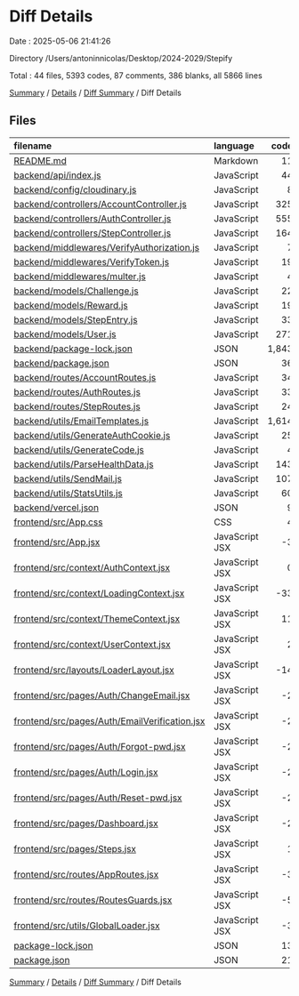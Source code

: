 # Diff Details

Date : 2025-05-06 21:41:26

Directory /Users/antoninnicolas/Desktop/2024-2029/Stepify

Total : 44 files,  5393 codes, 87 comments, 386 blanks, all 5866 lines

[Summary](results.md) / [Details](details.md) / [Diff Summary](diff.md) / Diff Details

## Files
| filename | language | code | comment | blank | total |
| :--- | :--- | ---: | ---: | ---: | ---: |
| [README.md](/README.md) | Markdown | 11 | 0 | 2 | 13 |
| [backend/api/index.js](/backend/api/index.js) | JavaScript | 44 | 7 | 9 | 60 |
| [backend/config/cloudinary.js](/backend/config/cloudinary.js) | JavaScript | 8 | 0 | 2 | 10 |
| [backend/controllers/AccountController.js](/backend/controllers/AccountController.js) | JavaScript | 325 | 10 | 64 | 399 |
| [backend/controllers/AuthController.js](/backend/controllers/AuthController.js) | JavaScript | 555 | 23 | 90 | 668 |
| [backend/controllers/StepController.js](/backend/controllers/StepController.js) | JavaScript | 164 | 10 | 40 | 214 |
| [backend/middlewares/VerifyAuthorization.js](/backend/middlewares/VerifyAuthorization.js) | JavaScript | 7 | 0 | 1 | 8 |
| [backend/middlewares/VerifyToken.js](/backend/middlewares/VerifyToken.js) | JavaScript | 19 | 0 | 3 | 22 |
| [backend/middlewares/multer.js](/backend/middlewares/multer.js) | JavaScript | 4 | 0 | 2 | 6 |
| [backend/models/Challenge.js](/backend/models/Challenge.js) | JavaScript | 22 | 0 | 5 | 27 |
| [backend/models/Reward.js](/backend/models/Reward.js) | JavaScript | 19 | 0 | 0 | 19 |
| [backend/models/StepEntry.js](/backend/models/StepEntry.js) | JavaScript | 33 | 0 | 5 | 38 |
| [backend/models/User.js](/backend/models/User.js) | JavaScript | 271 | 10 | 12 | 293 |
| [backend/package-lock.json](/backend/package-lock.json) | JSON | 1,843 | 0 | 1 | 1,844 |
| [backend/package.json](/backend/package.json) | JSON | 36 | 0 | 1 | 37 |
| [backend/routes/AccountRoutes.js](/backend/routes/AccountRoutes.js) | JavaScript | 34 | 5 | 5 | 44 |
| [backend/routes/AuthRoutes.js](/backend/routes/AuthRoutes.js) | JavaScript | 33 | 5 | 7 | 45 |
| [backend/routes/StepRoutes.js](/backend/routes/StepRoutes.js) | JavaScript | 24 | 5 | 4 | 33 |
| [backend/utils/EmailTemplates.js](/backend/utils/EmailTemplates.js) | JavaScript | 1,614 | 0 | 82 | 1,696 |
| [backend/utils/GenerateAuthCookie.js](/backend/utils/GenerateAuthCookie.js) | JavaScript | 25 | 0 | 5 | 30 |
| [backend/utils/GenerateCode.js](/backend/utils/GenerateCode.js) | JavaScript | 4 | 0 | 1 | 5 |
| [backend/utils/ParseHealthData.js](/backend/utils/ParseHealthData.js) | JavaScript | 143 | 7 | 30 | 180 |
| [backend/utils/SendMail.js](/backend/utils/SendMail.js) | JavaScript | 107 | 1 | 10 | 118 |
| [backend/utils/StatsUtils.js](/backend/utils/StatsUtils.js) | JavaScript | 60 | 0 | 16 | 76 |
| [backend/vercel.json](/backend/vercel.json) | JSON | 9 | 0 | 0 | 9 |
| [frontend/src/App.css](/frontend/src/App.css) | CSS | 4 | 0 | 0 | 4 |
| [frontend/src/App.jsx](/frontend/src/App.jsx) | JavaScript JSX | -3 | 0 | 0 | -3 |
| [frontend/src/context/AuthContext.jsx](/frontend/src/context/AuthContext.jsx) | JavaScript JSX | 0 | 0 | -1 | -1 |
| [frontend/src/context/LoadingContext.jsx](/frontend/src/context/LoadingContext.jsx) | JavaScript JSX | -33 | 0 | -7 | -40 |
| [frontend/src/context/ThemeContext.jsx](/frontend/src/context/ThemeContext.jsx) | JavaScript JSX | 11 | 4 | 4 | 19 |
| [frontend/src/context/UserContext.jsx](/frontend/src/context/UserContext.jsx) | JavaScript JSX | 2 | 0 | -4 | -2 |
| [frontend/src/layouts/LoaderLayout.jsx](/frontend/src/layouts/LoaderLayout.jsx) | JavaScript JSX | -14 | 0 | -2 | -16 |
| [frontend/src/pages/Auth/ChangeEmail.jsx](/frontend/src/pages/Auth/ChangeEmail.jsx) | JavaScript JSX | -2 | 0 | 0 | -2 |
| [frontend/src/pages/Auth/EmailVerification.jsx](/frontend/src/pages/Auth/EmailVerification.jsx) | JavaScript JSX | -2 | 0 | 0 | -2 |
| [frontend/src/pages/Auth/Forgot-pwd.jsx](/frontend/src/pages/Auth/Forgot-pwd.jsx) | JavaScript JSX | -2 | 0 | 0 | -2 |
| [frontend/src/pages/Auth/Login.jsx](/frontend/src/pages/Auth/Login.jsx) | JavaScript JSX | -2 | 0 | 0 | -2 |
| [frontend/src/pages/Auth/Reset-pwd.jsx](/frontend/src/pages/Auth/Reset-pwd.jsx) | JavaScript JSX | -2 | 0 | 0 | -2 |
| [frontend/src/pages/Dashboard.jsx](/frontend/src/pages/Dashboard.jsx) | JavaScript JSX | -2 | 0 | 0 | -2 |
| [frontend/src/pages/Steps.jsx](/frontend/src/pages/Steps.jsx) | JavaScript JSX | 1 | 0 | -1 | 0 |
| [frontend/src/routes/AppRoutes.jsx](/frontend/src/routes/AppRoutes.jsx) | JavaScript JSX | -3 | 0 | 0 | -3 |
| [frontend/src/routes/RoutesGuards.jsx](/frontend/src/routes/RoutesGuards.jsx) | JavaScript JSX | -5 | 0 | 0 | -5 |
| [frontend/src/utils/GlobalLoader.jsx](/frontend/src/utils/GlobalLoader.jsx) | JavaScript JSX | -3 | 0 | -2 | -5 |
| [package-lock.json](/package-lock.json) | JSON | 13 | 0 | 1 | 14 |
| [package.json](/package.json) | JSON | 21 | 0 | 1 | 22 |

[Summary](results.md) / [Details](details.md) / [Diff Summary](diff.md) / Diff Details